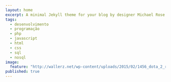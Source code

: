 ```yaml
---
layout: home
excerpt: A minimal Jekyll theme for your blog by designer Michael Rose.
tags: 
  - desenvolvimento
  - programação
  - php
  - javascript
  - html
  - css
  - sql
  - nosql
image: 
  feature: "http://wallerz.net/wp-content/uploads/2015/02/1456_dota_2_rubick.jpg"
published: true
---
```


